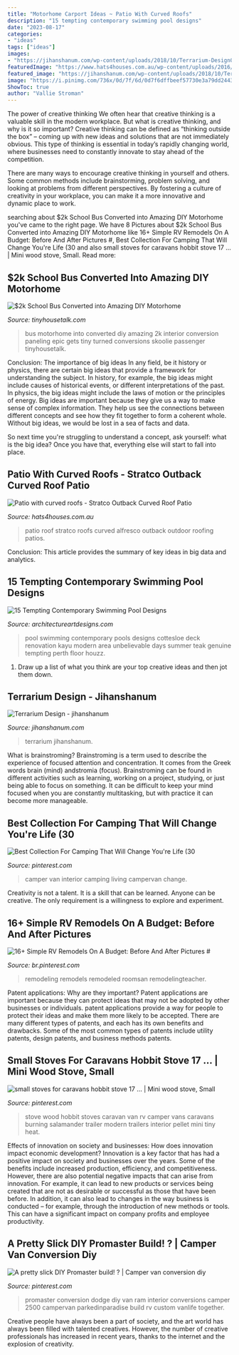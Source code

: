 ```yaml
---
title: "Motorhome Carport Ideas ~ Patio With Curved Roofs"
description: "15 tempting contemporary swimming pool designs"
date: "2023-08-17"
categories:
- "ideas"
tags: ["ideas"]
images:
- "https://jihanshanum.com/wp-content/uploads/2018/10/Terrarium-Design00063.png"
featuredImage: "https://www.hats4houses.com.au/wp-content/uploads/2016/06/curved-roof-patio-stratco-9.jpg"
featured_image: "https://jihanshanum.com/wp-content/uploads/2018/10/Terrarium-Design00063.png"
image: "https://i.pinimg.com/736x/0d/7f/6d/0d7f6dffbeef57730e3a79dd2443acd5.jpg"
ShowToc: true
author: "Vallie Stroman"
---
```



The power of creative thinking
We often hear that creative thinking is a valuable skill in the modern workplace. But what is creative thinking, and why is it so important?
Creative thinking can be defined as “thinking outside the box” – coming up with new ideas and solutions that are not immediately obvious. This type of thinking is essential in today’s rapidly changing world, where businesses need to constantly innovate to stay ahead of the competition.

There are many ways to encourage creative thinking in yourself and others. Some common methods include brainstorming, problem solving, and looking at problems from different perspectives. By fostering a culture of creativity in your workplace, you can make it a more innovative and dynamic place to work.

	

		
searching about $2k School Bus Converted into Amazing DIY Motorhome you've came to the right page. We have 8 Pictures about $2k School Bus Converted into Amazing DIY Motorhome like 16+ Simple RV Remodels On A Budget: Before And After Pictures #, Best Collection For Camping That Will Change You&#039;re Life (30 and also small stoves for caravans hobbit stove 17 … | Mini wood stove, Small. Read more:
		
    
## $2k School Bus Converted Into Amazing DIY Motorhome

<img loading=lazy src="http://tinyhousetalk.com/wp-content/uploads/2k-School-Bus-Converted-into-Amazing-DIY-Motorhome-003-600x448.jpg" onerror="this.onerror=null;this.src='https://tse4.mm.bing.net/th?id=OIP.2o4VsDKmoXldf0bR-jN2aQHaFh&amp;pid=15.1';" alt="$2k School Bus Converted into Amazing DIY Motorhome">

_Source: tinyhousetalk.com_

>bus motorhome into converted diy amazing 2k interior conversion paneling epic gets tiny turned conversions skoolie passenger tinyhousetalk. 

	

Conclusion: The importance of big ideas
In any field, be it history or physics, there are certain big ideas that provide a framework for understanding the subject. In history, for example, the big ideas might include causes of historical events, or different interpretations of the past. In physics, the big ideas might include the laws of motion or the principles of energy.
Big ideas are important because they give us a way to make sense of complex information. They help us see the connections between different concepts and see how they fit together to form a coherent whole. Without big ideas, we would be lost in a sea of facts and data.

So next time you're struggling to understand a concept, ask yourself: what is the big idea? Once you have that, everything else will start to fall into place.

    
## Patio With Curved Roofs - Stratco Outback Curved Roof Patio

<img loading=lazy src="https://www.hats4houses.com.au/wp-content/uploads/2016/06/curved-roof-patio-stratco-9.jpg" onerror="this.onerror=null;this.src='https://tse3.mm.bing.net/th?id=OIP.7Tv9c3Zvog-PWxBsSSgQpgHaE8&amp;pid=15.1';" alt="Patio with curved roofs - Stratco Outback Curved Roof Patio">

_Source: hats4houses.com.au_

>patio roof stratco roofs curved alfresco outback outdoor roofing patios. 

	

Conclusion:
This article provides the summary of key ideas in big data and analytics.

    
## 15 Tempting Contemporary Swimming Pool Designs

<img loading=lazy src="https://www.architectureartdesigns.com/wp-content/uploads/2014/09/15-Tempting-Contemporary-Swimming-Pool-Designs-15-630x945.jpg" onerror="this.onerror=null;this.src='https://tse2.mm.bing.net/th?id=OIP.D1TRPCN_K6I5CD5wQrDIWwHaLH&amp;pid=15.1';" alt="15 Tempting Contemporary Swimming Pool Designs">

_Source: architectureartdesigns.com_

>pool swimming contemporary pools designs cottesloe deck renovation kayu modern area unbelievable days summer teak genuine tempting perth floor houzz. 

	

1. Draw up a list of what you think are your top creative ideas and then jot them down.

    
## Terrarium Design - Jihanshanum

<img loading=lazy src="https://jihanshanum.com/wp-content/uploads/2018/10/Terrarium-Design00063.png" onerror="this.onerror=null;this.src='https://tse4.mm.bing.net/th?id=OIP.av-zZOEXKCC0wXFxnlG8ZwHaLe&amp;pid=15.1';" alt="Terrarium Design - jihanshanum">

_Source: jihanshanum.com_

>terrarium jihanshanum. 

	

What is brainstroming?
Brainstroming is a term used to describe the experience of focused attention and concentration. It comes from the Greek words brain (mind) andstromia (focus). Brainstroming can be found in different activities such as learning, working on a project, studying, or just being able to focus on something. It can be difficult to keep your mind focused when you are constantly multitasking, but with practice it can become more manageable.

    
## Best Collection For Camping That Will Change You&#039;re Life (30

<img loading=lazy src="https://i.pinimg.com/736x/0d/7f/6d/0d7f6dffbeef57730e3a79dd2443acd5.jpg" onerror="this.onerror=null;this.src='https://tse2.mm.bing.net/th?id=OIP.ORKKK_CxW_kdklggOEybqAHaHa&amp;pid=15.1';" alt="Best Collection For Camping That Will Change You&#039;re Life (30">

_Source: pinterest.com_

>camper van interior camping living campervan change. 

	

Creativity is not a talent. It is a skill that can be learned. Anyone can be creative. The only requirement is a willingness to explore and experiment.

    
## 16+ Simple RV Remodels On A Budget: Before And After Pictures #

<img loading=lazy src="https://i.pinimg.com/736x/b4/83/a1/b483a1e670741ebf671dc9ab05c95bfe.jpg" onerror="this.onerror=null;this.src='https://tse3.mm.bing.net/th?id=OIP.0GibN6rgubcjCEJKipvQXQHaJ6&amp;pid=15.1';" alt="16+ Simple RV Remodels On A Budget: Before And After Pictures #">

_Source: br.pinterest.com_

>remodeling remodels remodeled roomsan remodelingteacher. 

	

Patent applications: Why are they important?
Patent applications are important because they can protect ideas that may not be adopted by other businesses or individuals. patent applications provide a way for people to protect their ideas and make them more likely to be accepted. There are many different types of patents, and each has its own benefits and drawbacks. Some of the most common types of patents include utility patents, design patents, and business methods patents.

    
## Small Stoves For Caravans Hobbit Stove 17 … | Mini Wood Stove, Small

<img loading=lazy src="https://i.pinimg.com/736x/fe/32/f8/fe32f8ac532b73a6742cd04791249651--small-wood-stoves-small-stove.jpg" onerror="this.onerror=null;this.src='https://tse3.mm.bing.net/th?id=OIP.A8sv1Myd00XOxmgPgqNXegHaJ3&amp;pid=15.1';" alt="small stoves for caravans hobbit stove 17 … | Mini wood stove, Small">

_Source: pinterest.com_

>stove wood hobbit stoves caravan van rv camper vans caravans burning salamander trailer modern trailers interior pellet mini tiny heat. 

	

Effects of innovation on society and businesses: How does innovation impact economic development?
Innovation is a key factor that has had a positive impact on society and businesses over the years. Some of the benefits include increased production, efficiency, and competitiveness. However, there are also potential negative impacts that can arise from innovation. For example, it can lead to new products or services being created that are not as desirable or successful as those that have been before. In addition, it can also lead to changes in the way business is conducted – for example, through the introduction of new methods or tools. This can have a significant impact on company profits and employee productivity.

    
## A Pretty Slick DIY Promaster Build! ? | Camper Van Conversion Diy

<img loading=lazy src="https://i.pinimg.com/736x/a1/6e/0d/a16e0d1b90fcfa3f3eabb78f7cc004f5.jpg" onerror="this.onerror=null;this.src='https://tse3.mm.bing.net/th?id=OIP.tb5-W4Ju8KeJY8jn3pE__wHaJO&amp;pid=15.1';" alt="A pretty slick DIY Promaster build! ? | Camper van conversion diy">

_Source: pinterest.com_

>promaster conversion dodge diy van ram interior conversions camper 2500 campervan parkedinparadise build rv custom vanlife together. 

	

Creative people have always been a part of society, and the art world has always been filled with talented creatives. However, the number of creative professionals has increased in recent years, thanks to the internet and the explosion of creativity.

